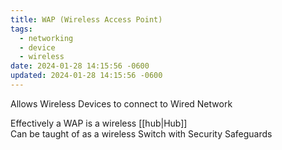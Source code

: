 ```yaml
---
title: WAP (Wireless Access Point)
tags:
  - networking
  - device
  - wireless
date: 2024-01-28 14:15:56 -0600
updated: 2024-01-28 14:15:56 -0600
---
```


Allows Wireless Devices to connect to Wired Network  

Effectively a WAP is a wireless [[hub|Hub]]  
Can be taught of as a wireless Switch with Security Safeguards
